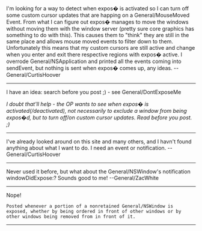 

I'm looking for a way to detect when expos� is activated so I can turn off some custom cursor updates that are happing on a General/MouseMoved Event. From what I can figure out expos� manages to move the windows without moving them with the window server (pretty sure core graphics has something to do with this). This causes them to "think" they are still in the same place and allows mouse moved events to filter down to them. Unfortunately this means that my custom cursors are still active and change when you enter and exit there respective regions with expos� active. I overrode General/NSApplication and printed all the events coming into sendEvent, but nothing is sent when expos� comes up, any ideas. --General/CurtisHoover

----

I have an idea: search before you post ;) - see General/DontExposeMe

*I doubt that'll help - the OP wants to see when expos� is activated(/deactivated), not necessarily to exclude a window from being expos�d, but to turn off/on custom cursor updates. Read before you post. ;)*

----

I've already looked around on this site and many others, and I havn't found anything about what I want to do. I need an event or notification. --General/CurtisHoover

----

Never used it before, but what about the General/NSWindow's notification windowDidExpose:? Sounds good to me!
--General/ZacWhite

----
Nope!

    Posted whenever a portion of a nonretained General/NSWindow is exposed, whether by being ordered in front of other windows or by other windows being removed from in front of it.
----